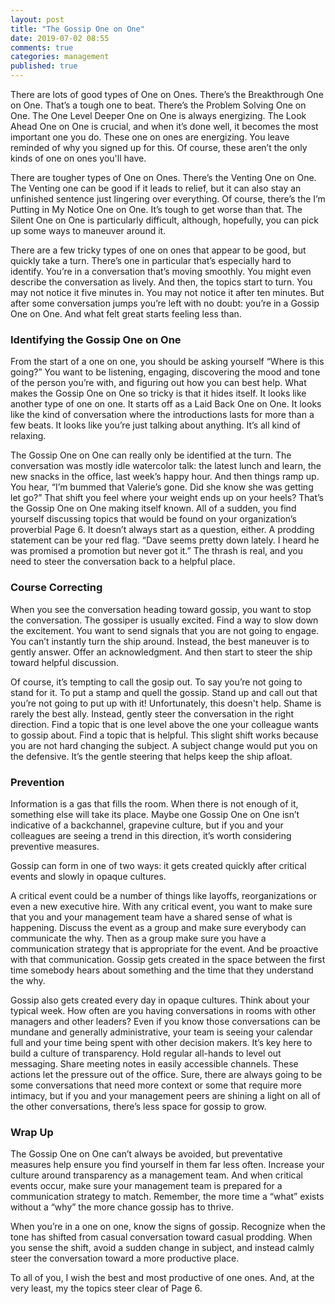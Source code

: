 ```yaml
---
layout: post
title: "The Gossip One on One"
date: 2019-07-02 08:55
comments: true
categories: management
published: true
---
```

There are lots of good types of One on Ones. There’s the Breakthrough One on One. That’s a tough one to beat. There’s the Problem Solving One on One. The One Level Deeper One on One is always energizing. The Look Ahead One on One is crucial, and when it’s done well, it becomes the most important one you do. These one on ones are energizing. You leave reminded of why you signed up for this. Of course, these aren’t the only kinds of one on ones you'll have.

<!-- more -->

There are tougher types of One on Ones. There’s the Venting One on One. The Venting one can be good if it leads to relief, but it can also stay an unfinished sentence just lingering over everything. Of course, there’s the I’m Putting in My Notice One on One. It’s tough to get worse than that. The Silent One on One is particularly difficult, although, hopefully, you can pick up some ways to maneuver around it.

There are a few tricky types of one on ones that appear to be good, but quickly take a turn. There’s one in particular that’s especially hard to identify. You’re in a conversation that’s moving smoothly. You might even describe the conversation as lively. And then, the topics start to turn. You may not notice it five minutes in. You may not notice it after ten minutes. But after some conversation jumps you’re left with no doubt: you’re in a Gossip One on One. And what felt great starts feeling less than.

### Identifying the Gossip One on One
From the start of a one on one, you should be asking yourself “Where is this going?” You want to be listening, engaging, discovering the mood and tone of the person you’re with, and figuring out how you can best help. What makes the Gossip One on One so tricky is that it hides itself. It looks like another type of one on one. It starts off as a Laid Back One on One. It looks like the kind of conversation where the introductions lasts for more than a few beats. It looks like you’re just talking about anything. It’s all kind of relaxing.

The Gossip One on One can really only be identified at the turn. The conversation was mostly idle watercolor talk: the latest lunch and learn, the new snacks in the office, last week’s happy hour. And then things ramp up. You hear, “I’m bummed that Valerie’s gone. Did she know she was getting let go?”  That shift you feel where your weight ends up on your heels? That’s the Gossip One on One making itself known. All of a sudden, you find yourself discussing topics that would be found on your organization’s proverbial Page 6. It doesn’t always start as a question, either. A prodding statement can be your red flag. “Dave seems pretty down lately. I heard he was promised a promotion but never got it.” The thrash is real, and you need to steer the conversation back to a helpful place.

### Course Correcting
When you see the conversation heading toward gossip, you want to stop the conversation. The gossiper is usually excited. Find a way to slow down the excitement. You want to send signals that you are not going to engage. You can’t instantly turn the ship around. Instead, the best maneuver is to gently answer. Offer an acknowledgment. And then start to steer the ship toward helpful discussion.

Of course, it’s tempting to call the gosip out. To say you’re not going to stand for it. To put a stamp and quell the gossip. Stand up and call out that you’re not going to put up with it! Unfortunately, this doesn't help. Shame is rarely the best ally. Instead, gently steer the conversation in the right direction. Find a topic that is one level above the one your colleague wants to gossip about. Find a topic that is helpful. This slight shift works because you are not hard changing the subject. A subject change would put you on the defensive. It’s the gentle steering that helps keep the ship afloat.

### Prevention
Information is a gas that fills the room. When there is not enough of it, something else will take its place. Maybe one Gossip One on One isn’t indicative of a backchannel, grapevine culture, but if you and your colleagues are seeing a trend in this direction, it’s worth considering preventive measures.

Gossip can form in one of two ways: it gets created quickly after critical events and slowly in opaque cultures.

A critical event could be a number of things like layoffs, reorganizations or even a new executive hire. With any critical event, you want to make sure that you and your management team have a shared sense of what is happening. Discuss the event as a group and make sure everybody can communicate the why. Then as a group make sure you have a communication strategy that is appropriate for the event. And be proactive with that communication. Gossip gets created in the space between the first time somebody hears about something and the time that they understand the why.

Gossip also gets created every day in opaque cultures. Think about your typical week. How often are you having conversations in rooms with other managers and other leaders? Even if you know those conversations can be mundane and generally administrative, your team is seeing your calendar full and your time being spent with other decision makers. It’s key here to build a culture of transparency. Hold regular all-hands to level out messaging. Share meeting notes in easily accessible channels. These actions let the pressure out of the office. Sure, there are always going to be some conversations that need more context or some that require more intimacy, but if you and your management peers are shining a light on all of the other conversations, there’s less space for gossip to grow.

### Wrap Up
The Gossip One on One can’t always be avoided, but preventative measures help ensure you find yourself in them far less often. Increase your culture around transparency as a management team. And when critical events occur, make sure your management team is prepared for a communication strategy to match. Remember, the more time a “what” exists without a “why” the more chance gossip has to thrive.

When you’re in a one on one, know the signs of gossip. Recognize when the tone has shifted from casual conversation toward casual prodding. When you sense the shift, avoid a sudden change in subject, and instead calmly steer the conversation toward a more productive place.

To all of you, I wish the best and most productive of one ones. And, at the very least, my the topics steer clear of Page 6.

